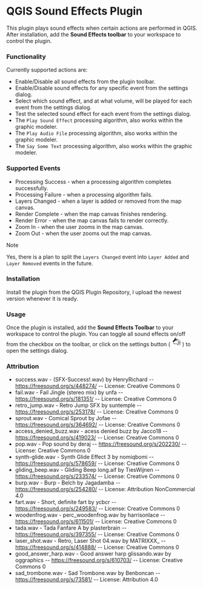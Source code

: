 # QGIS Sound Effects Plugin

This plugin plays sound effects when certain actions are performed in QGIS.
After installation, add the **Sound Effects toolbar** to your workspace to control the plugin.


### Functionality

Currently supported actions are:

- Enable/Disable all sound effects from the plugin toolbar.
- Enable/Disable sound effects for any specific event from the settings dialog.
- Select which sound effect, and at what volume, will be played for each event from the settings dialog.
- Test the selected sound effect for each event from the settings dialog.
- The `Play Sound Effect` processing algorithm, also works within the graphic modeler.
- The `Play Audio File` processing algorithm, also works within the graphic modeler.
- The `Say Some Text` processing algorithm, also works within the graphic modeler.


### Supported Events
<a id="events"></a>

- Processing Success - when a processing algorithm completes successfully.
- Processing Failure - when a processing algorithm fails.
- Layers Changed - when a layer is added or removed from the map canvas.
- Render Complete - when the map canvas finishes rendering.
- Render Error - when the map canvas fails to render correctly.
- Zoom In - when the user zooms in the map canvas.
- Zoom Out - when the user zooms out the map canvas.

> [!NOTE]
> Yes, there is a plan to split the `Layers Changed` event into `Layer Added` and `Layer Removed` events in the future.

### Installation

Install the plugin from the QGIS Plugin Repository, I upload the newest version whenever it is ready.

### Usage

Once the plugin is installed, add the **Sound Effects Toolbar** to your workspace to control the plugin.
You can toggle all sound effects on/off from the checkbox on the toolbar, or click on the settings button ( <img style="width:24px;height:24px" src="qgs_effects_config_icon.png"/> ) to open the settings dialog.


### Attribution

* success.wav - (SFX-Success!.wav) by HenryRichard -- https://freesound.org/s/448274/ -- License: Creative Commons 0
* fail.wav - Fail Jingle (stereo mix) by unfa -- https://freesound.org/s/181351/ -- License: Creative Commons 0
* retro_jump.wav - Retro Jump SFX  by suntemple -- https://freesound.org/s/253178/ -- License: Creative Commons 0
* sprout.wav - Comical Sprout by Jofae -- https://freesound.org/s/364692/ -- License: Creative Commons 0
* access_denied_buzz.wav - acess denied buzz by Jacco18 -- https://freesound.org/s/419023/ -- License: Creative Commons 0
* pop.wav - Pop sound by deraj -- https://freesound.org/s/202230/ -- License: Creative Commons 0
* synth-glide.wav - Synth Glide Effect 3 by nomiqbomi -- https://freesound.org/s/578659/ -- License: Creative Commons 0
* gliding_beep.wav - Gliding Beep long.aif by TiesWijnen -- https://freesound.org/s/233574/ -- License: Creative Commons 0
* burp.wav - Burp - Belch by Jagadamba -- https://freesound.org/s/254280/ -- License: Attribution NonCommercial 4.0
* fart.wav - Short, definite fart by ycbcr -- https://freesound.org/s/249583/ -- License: Creative Commons 0
* woodenfrog.wav - perc_woodenfrog.wav by harrisonlace -- https://freesound.org/s/611501/ -- License: Creative Commons 0
* tada.wav - Tada Fanfare A by plasterbrain -- https://freesound.org/s/397355/ -- License: Creative Commons 0
* laser_shot.wav - Retro, Laser Shot 04.wav by MATRIXXX_ -- https://freesound.org/s/414888/ -- License: Creative Commons 0
* good_answer_harp.wav - Good answer harp glissando.wav by oggraphics -- https://freesound.org/s/610703/ -- License: Creative Commons 0
* sad_trombone.wav - Sad Trombone.wav by Benboncan -- https://freesound.org/s/73581/ -- License: Attribution 4.0